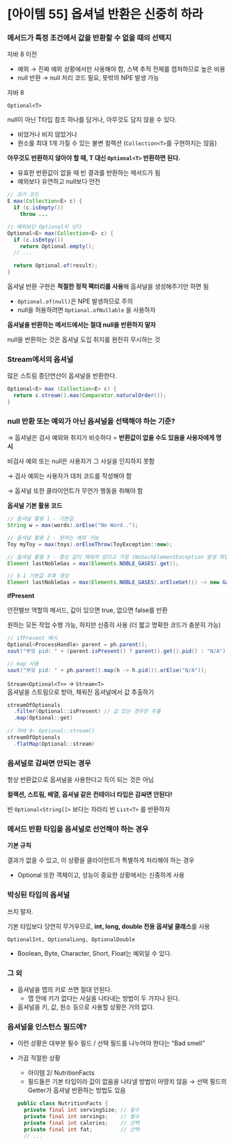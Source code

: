 # [아이템 55] 옵셔널 반환은 신중히 하라

### 메서드가 특정 조건에서 값을 반환할 수 없을 때의 선택지

자바 8 이전

- 예외 → 진짜 예외 상황에서만 사용해야 함, 스택 추적 전체를 캡처하므로 높은 비용
- null 반환 → null 처리 코드 필요, 뜻밖의 NPE 발생 가능

자바 8

`Optional<T>` 

null이 아닌 T타입 참조 하나를 담거나, 아무것도 담지 않을 수 있다.

- 비었거나 비지 않았거나
- 원소를 최대 1개 가질 수 있는 불변 컬렉션 (`Collection<T>`를 구현하지는 않음)

**아무것도 반환하지 않아야 할 때, T 대신 `Optional<T>` 반환하면 된다.**

- 유효한 반환값이 없을 때 빈 결과를 반환하는 메서드가 됨
- 예외보다 유연하고 null보다 안전

```java
// 과거 코드
E max(Collection<E> c) {
  if (c.isEmpty())
    throw ...

// 예외보단 Optional이 낫다
Optional<E> max(Collection<E> c) {
  if (c.isEmtpy())
    return Optional.empty();
  // ...
  
  return Optional.of(result);
}
```

옵셔널 반환 구현은 **적절한 정적 팩터리를 사용**해 옵셔널을 생성해주기만 하면 됨

- `Optional.of(null)`은 NPE 발생하므로 주의
- null을 허용하려면 `Optional.ofNullable` 을 사용하자

**옵셔널을 반환하는 메서드에서는 절대 null을 반환하지 말자**

null을 반환하는 것은 옵셔널 도입 취지를 완전히 무시하는 것

### Stream에서의 옵셔널

많은 스트림 종단연산이 옵셔널을 반환한다.

```java
Optional<E> max (Collection<E> c) {
  return c.stream().max(Comparator.naturalOrder());
}
```

### null 반환 또는 예외가 아닌 옵셔널을 선택해야 하는 기준?

→ 옵셔널은 검사 예외와 취지가 비슷하다 = **반환값이 없을 수도 있음을 사용자에게 명시**

비검사 예외 또는 null은 사용자가 그 사실을 인지하지 못함

→ 검사 예외는 사용자가 대처 코드를 작성해야 함

→ 옵셔널 또한 클라이언트가 무언가 행동을 취해야 함

**옵셔널 기본 활용 코드**

```java
// 옵셔널 활용 1 - 기본값
String w = max(words).orElse("No Word..");

// 옵셔널 활용 2 - 원하는 예외 가능
Toy myToy = max(toys).orElseThrow(ToyException::new);

// 옵셔널 활용 3 - 항상 값이 채워져 있다고 가정 (NoSuchElementException 발생 위험)
Element lastNobleGas = max(Elements.NOBLE_GASES).get(); 

// 3-1 기본값 추후 생성
Element lastNobleGas = max(Elements.NOBLE_GASES).orElseGet(() -> new Gas());
```

**ifPresent**

안전밸브 역할의 메서드, 값이 있으면 true, 없으면 false를 반환

원하는 모든 작업 수행 가능, 하지만 신중히 사용 (더 짧고 명확한 코드가 충분히 가능)

```java
// ifPresent 예시
Optional<ProcessHandle> parent = ph.parent();
sout("부모 pid: " + (parent.isPresent() ? parent().get().pid() : "N/A"));

// map 사용
sout("부모 pid: " + ph.parent().map(h -> h.pid()).orElse("N/A"));
```

`Stream<Optional<T>>` → `Stream<T>`  
옵셔널을 스트림으로 받아, 채워진 옵셔널에서 값 추출하기

```java
streamOfOptionals
  .filter(Optional::isPresent) // 값 있는 경우만 추출
  .map(Optional::get)
  
// 자바 9~ Optional::stream()
streamOfOptionals
  .flatMap(Optional::stream)
```

### 옵셔널로 감싸면 안되는 경우

항상 반환값으로 옵셔널을 사용한다고 득이 되는 것은 아님

**컬렉션, 스트림, 배열, 옵셔널 같은 컨테이너 타입은 감싸면 안된다!**

빈 `Optional<String[]>`  보다는 차라리 빈 `List<T>` 를 반환하자

### 메서드 반환 타입을 옵셔널로 선언해야 하는 경우

**기본 규칙**

결과가 없을 수 있고, 이 상황을 클라이언트가 특별하게 처리해야 하는 경우

- Optional 또한 객체이고, 성능이 중요한 상황에서는 신중하게 사용

### 박싱된 타입의 옵셔널

쓰지 말자.

기본 타입보다 당연히 무거우므로, **int, long, double 전용 옵셔널 클래스**를 사용

`OptionalInt, OptionalLong, OptionalDouble`

- Boolean, Byte, Character, Short, Float는 예외일 수 있다.

### 그 외

- 옵셔널을 맵의 키로 쓰면 절대 안된다.
    - 맵 안에 키가 없다는 사실을 나타내는 방법이 두 가지나 된다.
- 옵셔널을 키, 값, 원소 등으로 사용할 상황은 거의 없다.

### 옵셔널을 인스턴스 필드에?

- 이런 상황은 대부분 필수 필드 / 선택 필드를 나누어야 한다는 “Bad smell”
- 가끔 적절한 상황
    - 아이템 2/ NutritionFacts
    - 필드들은 기본 타입이라 값이 없음을 나타낼 방법이 마땅치 않음 
    → 선택 필드의 Getter가 옵셔널 반환하는 방법도 있음
    
    ```java
    public class NutritionFacts {
      private final int servingSize; // 필수
      private final int servings;    // 필수
      private final int calories;    // 선택
      private final int fat;         // 선택
      // ...
    ```